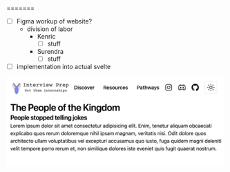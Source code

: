=======
- [ ] Figma workup of website?
	- division of labor
		- Kenric
			- [ ] stuff
		- Surendra
			- [ ] stuff 
- [ ] implementation into actual svelte

![Picture](Screenshot_1.png)
